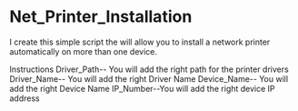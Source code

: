 # Net_Printer_Installation
I create this simple script the will allow you to install a network printer automatically on more than one device.  

Instructions 
Driver_Path-- You will add the right path for the printer drivers 
Driver_Name-- You will add the right Driver Name
Device_Name-- You will add the right Device Name 
IP_Number--You will add the right device IP address 
